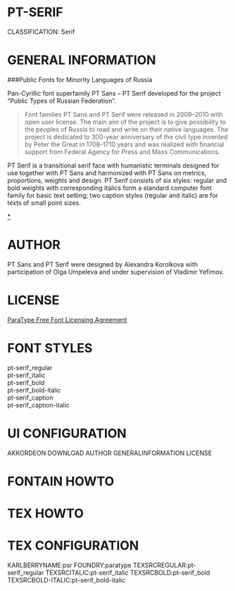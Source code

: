 PT-SERIF
========
CLASSIFICATION: Serif


GENERAL INFORMATION
===================
###Public Fonts for Minority Languages of Russia

Pan-Cyrillic font superfamily PT Sans – PT Serif developed for the project “Public Types of Russian Federation”.

> Font families PT Sans and PT Serif were released in 2009–2010 with open user license. 
> The main aim of the project is to give possibility to the peoples of Russia to read 
> and write on their native languages. The project is dedicated to 300-year anniversary 
> of the civil type invented by Peter the Great in 1708–1710 years and was realized 
> with financial support from Federal Agency for Press and Mass Communications.

PT Serif is a transitional serif face with humanistic terminals designed for use together 
with PT Sans and harmonized with PT Sans on metrics, proportions, weights and design. 
PT Serif consists of six styles: regular and bold weights with corresponding italics 
form a standard computer font family for basic text setting; 
two caption styles (regular and italic) are for texts of small point sizes.


[*](http://www.paratype.com/public/)


AUTHOR
======
PT Sans and PT Serif were designed by Alexandra Korolkova with 
participation of Olga Umpeleva and under supervision of Vladimir Yefimov.


LICENSE
=======
[ParaType Free Font Licensing Agreement](http://www.paratype.com/public/pt_openlicense_eng.asp)


FONT STYLES
===========
pt-serif_regular    
pt-serif_italic    
pt-serif_bold    
pt-serif_bold-italic    
   pt-serif_caption    
   pt-serif_caption-italic    


UI CONFIGURATION
================
AKKORDEON
DOWNLOAD
AUTHOR
GENERALINFORMATION
LICENSE


FONTAIN HOWTO
=============


TEX HOWTO
=========


TEX CONFIGURATION
=================
KARLBERRYNAME:psr
FOUNDRY:paratype
TEXSRCREGULAR:pt-serif_regular
TEXSRCITALIC:pt-serif_italic
TEXSRCBOLD:pt-serif_bold    
TEXSRCBOLD-ITALIC:pt-serif_bold-italic

